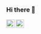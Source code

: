 ### Hi there 👋
<a href="https://twitter.com/eytat1">
  <img align="left" alt="Alberto Mato Rey | Twitter" width="22px" src="https://raw.githubusercontent.com/peterthehan/peterthehan/master/assets/twitter.svg" />

</a>
<a href="https://www.linkedin.com/in/abhisheknaiidu/">
  <img align="left" alt="Abhishek's LinkedIN" width="22px" src="https://raw.githubusercontent.com/peterthehan/peterthehan/master/assets/linkedin.svg" />
</a>
<br/>
